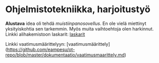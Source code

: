 # Ohjelmistotekniikka, harjoitustyö
**Alustava** idea oli tehdä *muistiinpanosovellus*. En ole vielä miettinyt
yksityiskohtia sen tarkemmin. Myös muita vaihtoehtoja olen harkinnut.
Linkki alihakemistoon laskarit: [laskarit](laskarit)

Linkki vaatimusmäärittelyyn: [vaatimusmäärittely] (https://github.com/eampesu/ot-repo/blob/master/dokumentaatio/vaatimusmaarittely.md)

